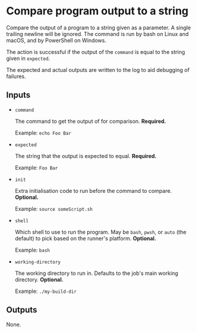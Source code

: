 # Compare program output to a string

Compare the output of a program to a string given as a parameter.
A single trailing newline will be ignored.
The command is run by bash on Linux and macOS, and by PowerShell on Windows.

The action is successful if the output of the `command` is equal to the string given in `expected`.

The expected and actual outputs are written to the log to aid debugging of failures.

## Inputs

* `command`

  The command to get the output of for comparison. **Required.**

  Example: `echo Foo Bar`

* `expected`

  The string that the output is expected to equal. **Required.**

  Example: `Foo Bar`

* `init`

  Extra initialisation code to run before the command to compare. **Optional.**

  Example: `source someScript.sh`

* `shell`

  Which shell to use to run the program.
  May be `bash`, `pwsh`, or `auto` (the default) to pick based on the runner's platform.  **Optional.**

  Example: `bash`

* `working-directory`

  The working directory to run in.
  Defaults to the job's main working directory.
  **Optional.**

  Example: `./my-build-dir`

## Outputs

None.
